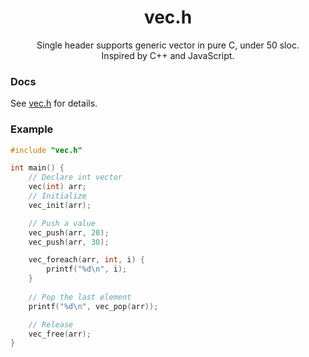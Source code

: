 <p>
    <h1 align="center">vec.h</h1>
    <p align="center">
        Single header supports generic vector in pure C, under 50 sloc.<br />
        Inspired by C++ and JavaScript.
    </p>
</p>

### Docs

See [vec.h](https://github.com/nomi-san/vec.h/blob/main/vec.h) for details.

### Example

```c
#include "vec.h"

int main() {
    // Declare int vector
    vec(int) arr;
    // Initialize
    vec_init(arr);

    // Push a value
    vec_push(arr, 20);
    vec_push(arr, 30);

    vec_foreach(arr, int, i) {
        printf("%d\n", i);
    }
    
    // Pop the last element
    printf("%d\n", vec_pop(arr));

    // Release
    vec_free(arr);
}
```
